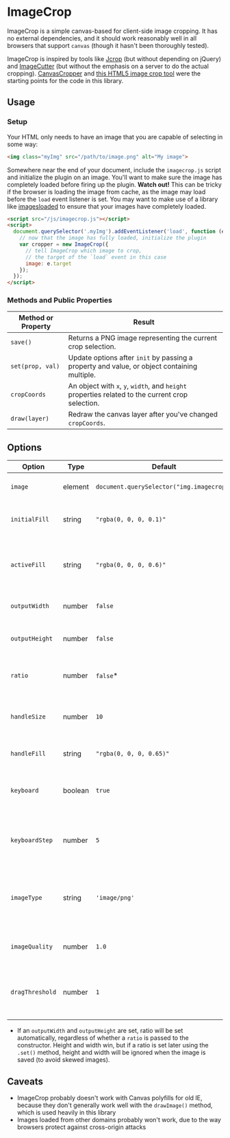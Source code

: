 ImageCrop
=========

ImageCrop is a simple canvas-based for client-side image cropping. It has no external dependencies, and it should work reasonably well in all browsers that support `canvas` (though it hasn't been thoroughly tested).

ImageCrop is inspired by tools like [Jcrop](http://deepliquid.com/content/Jcrop.html) (but without depending on jQuery) and [ImageCutter](http://www.joustmultimedia.com/blog/post/image_cutter) (but without the emphasis on a server to do the actual cropping). [CanvasCropper](https://github.com/codepo8/canvascropper) and [this HTML5 image crop tool](http://www.script-tutorials.com/html5-image-crop-tool) were the starting points for the code in this library.

## Usage

### Setup

Your HTML only needs to have an image that you are capable of selecting in some way:

```html
<img class="myImg" src="/path/to/image.png" alt="My image">
```

Somewhere near the end of your document, include the `imagecrop.js` script and initialize the plugin on an image. You'll want to make sure the image has completely loaded before firing up the plugin. **Watch out!** This can be tricky if the browser is loading the image from cache, as the image may load before the `load` event listener is set. You may want to make use of a library like [imagesloaded](https://github.com/desandro/imagesloaded) to ensure that your images have completely loaded.

```html
<script src="/js/imagecrop.js"></script>
<script>
  document.querySelector('.myImg').addEventListener('load', function (e) {
    // now that the image has fully loaded, initialize the plugin
    var cropper = new ImageCrop({
      // tell ImageCrop which image to crop,
      // the target of the `load` event in this case
      image: e.target
    });
  });
</script>
```

### Methods and Public Properties

| Method or Property | Result                                                                                           |
|--------------------|--------------------------------------------------------------------------------------------------|
| `save()`           | Returns a PNG image representing the current crop selection.                                     |
| `set(prop, val)`   | Update options after `init` by passing a property and value, or object containing multiple.      |
| `cropCoords`       | An object with `x`, `y`, `width`, and `height` properties related to the current crop selection. |
| `draw(layer)`      | Redraw the canvas layer after you've changed `cropCoords`.                                       |

## Options

| Option         | Type    | Default                   | Comment                                                          |
|----------------|---------|---------------------------|------------------------------------------------------------------|
| `image`        | element | `document.querySelector("img.imagecrop")` | Pass in an element for your image.               |
| `initialFill`  | string  | `"rgba(0, 0, 0, 0.1)"`    | Color value to overlay on the base canvas.                       |
| `activeFill`   | string  | `"rgba(0, 0, 0, 0.6)"`    | Color value of the background once a selection is drawn.         |
| `outputWidth`  | number  | `false`                   | A target width for the cropped file.                             |
| `outputHeight` | number  | `false`                   | A target height for the cropped file.                            |
| `ratio`        | number  | `false`*                  | A fixed ratio representing `width` / `height`.                   |
| `handleSize`   | number  | `10`                      | Size in pixels of the square resize handles.                     |
| `handleFill`   | string  | `"rgba(0, 0, 0, 0.65)"`   | Fill color of resize handles.                                    |
| `keyboard`     | boolean | `true`                    | Allow keyboard interaction with the Canvas                       |
| `keyboardStep` | number  | `5`                       | Number of pixels the keyboard keys should move the selection.    |
| `imageType`    | string  | `'image/png'`             | MIME-Type of the output image when you use the `.save()` method. |
| `imageQuality` | number  | `1.0`                     | Quality of the image from `0.0` - `1.0`.                         |
| `dragThreshold`| number  | `1`                       | Size in pixels the selection needs to be in order to show up.    |


* If an `outputWidth` and `outputHeight` are set, ratio will be set automatically, regardless of whether a `ratio` is passed to the constructor. Height and width win, but if a ratio is set later using the `.set()` method, height and width will be ignored when the image is saved (to avoid skewed images).

## Caveats

- ImageCrop probably doesn't work with Canvas polyfills for old IE, because they don't generally work well with the `drawImage()` method, which is used heavily in this library
- Images loaded from other domains probably won't work, due to the way browsers protect against cross-origin attacks
